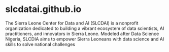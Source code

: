 # slcdatai.github.io
The Sierra Leone Center for Data and AI (SLCDAI) is a nonprofit organization dedicated to building a vibrant ecosystem of data scientists, AI practitioners, and innovators in Sierra Leone. Modeled after Data Science Nigeria, SLCDIA aims to empower Sierra Leoneans with data science and AI skills to solve national challenges 
